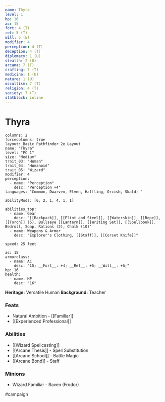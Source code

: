 ```yaml
---
name: Thyra
level: 1
hp: 16
ac: 15
fort: 4 (T)
ref: 5 (T)
will: 6 (E)
modifier: 4
perception: 4 (T)
deception: 4 (T)
diplomacy: 1 (U)
stealth: 2 (U)
arcana: 7 (T)
crafting: 7 (T)
medicine: 1 (U)
nature: 1 (U)
occultism: 7 (T)
religion: 4 (T)
society: 7 (T)
statblock: inline
---
```

# Thyra

```statblock
columns: 2
forcecolumns: true
layout: Basic Pathfinder 2e Layout
name: "Thyra"
level: "PC 1"
size: "Medium"
trait_03: "Human"
trait_04: "Humanoid"
trait_05: "Wizard"
modifier: 4
perception:
  - name: "Perception"
    desc: "Perception +4"
languages: "Common, Dwarven, Elven, Halfling, Orcish, Skald; "

abilityMods: [0, 2, 1, 4, 1, 1]

abilities_top:
  - name: Gear
    desc: "[[Backpack]], [[Flint and Steel]], [[Waterskin]], [[Rope]], [[Torch]] (5), Bullseye [[Lantern]], [[Writing Set]], [[Spellbook]], Bedroll, Soap, Rations (2), Chalk (10)"
  - name: Weapons & Armor
    desc: "Explorer's Clothing, [[Staff]], [[Corset Knife]]"

speed: 25 feet

ac: 15
armorclass:
  - name: AC
    desc: "15; __Fort__: +4; __Ref__: +5; __Will__: +6;"
hp: 16
health:
  - name: HP
    desc: "16"
```


**Heritage:** Versatile Human
**Background:** Teacher

### Feats
- Natural Ambition - [[Familiar]]
- [[Experienced Professional]]

### Abilities
- [[Wizard Spellcasting]]
- [[Arcane Thesis]] - Spell Substitution
- [[Arcane School]] - Battle Magic
- [[Arcane Bond]] - Staff

### Minions
- Wizard Familiar - Raven (Frodor)

#campaign